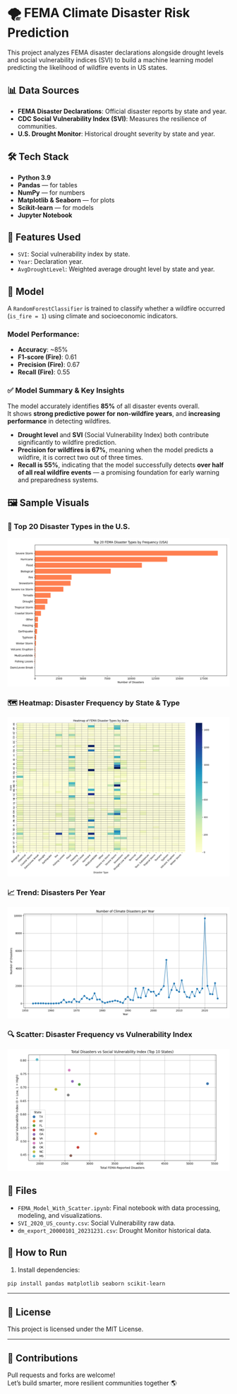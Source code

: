 # 🌪 FEMA Climate Disaster Risk Prediction

This project analyzes FEMA disaster declarations alongside drought levels and social vulnerability indices (SVI) to build a machine learning model predicting the likelihood of wildfire events in US states.

## 📊 Data Sources
- **FEMA Disaster Declarations**: Official disaster reports by state and year.
- **CDC Social Vulnerability Index (SVI)**: Measures the resilience of communities.
- **U.S. Drought Monitor**: Historical drought severity by state and year.

## 🛠 Tech Stack

- **Python 3.9** 
- **Pandas** — for tables
- **NumPy** — for numbers
- **Matplotlib & Seaborn** — for plots
- **Scikit-learn** — for models
- **Jupyter Notebook** 

## 🔧 Features Used
- `SVI`: Social vulnerability index by state.
- `Year`: Declaration year.
- `AvgDroughtLevel`: Weighted average drought level by state and year.

## 🤖 Model
A `RandomForestClassifier` is trained to classify whether a wildfire occurred (`is_fire = 1`) using climate and socioeconomic indicators.

### Model Performance:
- **Accuracy**: ~85%
- **F1-score (Fire)**: 0.61
- **Precision (Fire)**: 0.67
- **Recall (Fire)**: 0.55

### ✅ Model Summary & Key Insights

The model accurately identifies **85%** of all disaster events overall.  
It shows **strong predictive power for non-wildfire years**, and **increasing performance** in detecting wildfires.

- **Drought level** and **SVI** (Social Vulnerability Index) both contribute significantly to wildfire prediction.
- **Precision for wildfires is 67%**, meaning when the model predicts a wildfire, it is correct two out of three times.
- **Recall is 55%**, indicating that the model successfully detects **over half of all real wildfire events** — a promising foundation for early warning and preparedness systems.

## 🖼️ Sample Visuals

### 📌 Top 20 Disaster Types in the U.S.
![Disaster Types Bar Chart](images/top_disaster_types.png)

### 🗺️ Heatmap: Disaster Frequency by State & Type
![Heatmap](images/disaster_heatmap.png)

### 📈 Trend: Disasters Per Year
![Disaster Trend](images/yearly_trend.png)

### 🔍 Scatter: Disaster Frequency vs Vulnerability Index
![Scatter Plot](images/vulnerability_scatter.png)

## 📁 Files
- `FEMA_Model_With_Scatter.ipynb`: Final notebook with data processing, modeling, and visualizations.
- `SVI_2020_US_county.csv`: Social Vulnerability raw data.
- `dm_export_20000101_20231231.csv`: Drought Monitor historical data.

## 🚀 How to Run
1. Install dependencies:
```bash
pip install pandas matplotlib seaborn scikit-learn
```

---
## 📃 License

This project is licensed under the MIT License.

---

## 🤝 Contributions

Pull requests and forks are welcome!  
Let’s build smarter, more resilient communities together 🌎


